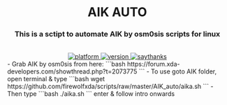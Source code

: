 <h1 align="center">AIK AUTO</h1>

<h3 align="center">This is a sctipt to automate AIK by osm0sis scripts for linux</h3>
<br>
<div align="center">
</a>
<a href="#">
  <img src="https://img.shields.io/badge/platform-linux-blue.svg?style=flat-square"
    alt="platform">
</a>
<a href="#">
  <img src="https://img.shields.io/badge/version-03092018-brightgreen.svg?style=flat-square"
    alt="version">
</a>
<a href="https://saythanks.io/to/firewolfxda">
   <img src="https://img.shields.io/badge/Say%20Thanks-!-1EAEDB.svg?style=flat-square"
     alt="saythanks" />
 </a>
</div>
- Grab AIK by osm0sis from here:
```bash
     https://forum.xda-developers.com/showthread.php?t=2073775
```
- To use goto AIK folder, open terminal & type
```bash
     wget https://github.com/firewolfxda/scripts/raw/master/AIK_auto/aika.sh
```
- Then type
```bash
    ./aika.sh
```
enter & follow intro onwards
